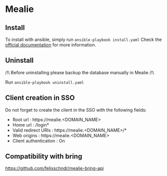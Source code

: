 # Mealie

## Install
To install with ansible, simply run `ansible-playbook install.yaml`
Check the [official documentation](https://docs.mealie.io/documentation/getting-started/introduction/) for more information.

## Uninstall
/!\ Before uninstalling please backup the database manually in Mealie /!\

Run `ansible-playbook uninstall.yaml`

## Client creation in SSO
Do not forget to create the client in the SSO with the following fields:
- Root url : https://mealie.<DOMAIN_NAME>
- Home url : /login*
- Valid redirect URIs : https://mealie.<DOMAIN_NAME>/*
- Web origins : https://mealie.<DOMAIN_NAME>
- Client authentication : On

## Compatibility with bring
https://github.com/felixschndr/mealie-bring-api